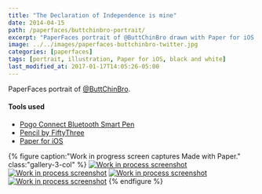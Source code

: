 ```yaml
---
title: "The Declaration of Independence is mine"
date: 2014-04-15
path: /paperfaces/buttchinbro-portrait/
excerpt: "PaperFaces portrait of @ButtChinBro drawn with Paper for iOS on an iPad."
image: ../../images/paperfaces-buttchinbro-twitter.jpg
categories: [paperfaces]
tags: [portrait, illustration, Paper for iOS, black and white]
last_modified_at: 2017-01-17T14:05:26-05:00
---
```


PaperFaces portrait of [@ButtChinBro](https://twitter.com/ButtChinBro).

#### Tools used

- [Pogo Connect Bluetooth Smart Pen](https://www.amazon.com/gp/product/B009K448L4/ref=as_li_ss_tl?ie=UTF8&camp=1789&creative=390957&creativeASIN=B009K448L4&linkCode=as2&tag=mademist-20)
- [Pencil by FiftyThree](https://www.amazon.com/FiftyThree-Digital-Stylus-Pencil-iPhone/dp/B01JJBUYR4/ref=as_li_ss_tl?keywords=pencil+53&qid=1550586265&s=gateway&sr=8-3&linkCode=ll1&tag=mademist-20&linkId=0134793cb840affff60f2e45a7f64678&language=en_US)
- [Paper for iOS](https://paper.bywetransfer.com/)

{% figure caption:"Work in progress screen captures Made with Paper." class:"gallery-3-col" %}
[![Work in process screenshot](../../images/paperfaces-buttchinbro-process-1-600.jpg)](../../images/paperfaces-buttchinbro-process-1-lg.jpg)
[![Work in process screenshot](../../images/paperfaces-buttchinbro-process-2-600.jpg)](../../images/paperfaces-buttchinbro-process-2-lg.jpg)
[![Work in process screenshot](../../images/paperfaces-buttchinbro-process-3-600.jpg)](../../images/paperfaces-buttchinbro-process-3-lg.jpg)
[![Work in process screenshot](../../images/paperfaces-buttchinbro-process-4-600.jpg)](../../images/paperfaces-buttchinbro-process-4-lg.jpg)
{% endfigure %}

